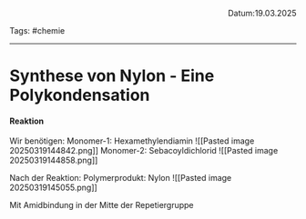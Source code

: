 <p align="right">Datum:19.03.2025</p>

Tags: #chemie 

---

# Synthese von Nylon - Eine Polykondensation


#### Reaktion

Wir benötigen: 
Monomer-1: Hexamethylendiamin
![[Pasted image 20250319144842.png]]
Monomer-2: Sebacoyldichlorid
![[Pasted image 20250319144858.png]]

Nach der Reaktion:
Polymerprodukt: Nylon
![[Pasted image 20250319145055.png]]

Mit Amidbindung in der Mitte der Repetiergruppe